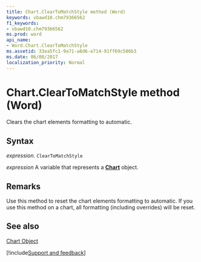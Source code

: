 ```yaml
---
title: Chart.ClearToMatchStyle method (Word)
keywords: vbawd10.chm79366562
f1_keywords:
- vbawd10.chm79366562
ms.prod: word
api_name:
- Word.Chart.ClearToMatchStyle
ms.assetid: 33ea5fc1-9a71-a8d6-e714-91ff69c506b3
ms.date: 06/08/2017
localization_priority: Normal
---
```



# Chart.ClearToMatchStyle method (Word)

Clears the chart elements formatting to automatic.


## Syntax

_expression_. `ClearToMatchStyle`

_expression_ A variable that represents a **[Chart](Word.Chart.md)** object.


## Remarks

Use this method to reset the chart elements formatting to automatic. If you use this method on a chart, all formatting (including overrides) will be reset.


## See also


[Chart Object](Word.Chart.md)

[!include[Support and feedback](~/includes/feedback-boilerplate.md)]